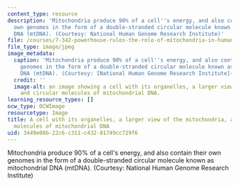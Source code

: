 ```yaml
---
content_type: resource
description: 'Mitochondria produce 90% of a cell''s energy, and also contain their
  own genomes in the form of a double-stranded circular molecule known as mitochondrial
  DNA (mtDNA). (Courtesy: National Human Genome Research Institute)'
file: /courses/7-342-powerhouse-rules-the-role-of-mitochondria-in-human-diseases-spring-2011/3449e08b22c6c311c43281749cc729f6_7-342s11-th.jpg
file_type: image/jpeg
image_metadata:
  caption: 'Mitochondria produce 90% of a cell''s energy, and also contain their own
    genomes in the form of a double-stranded circular molecule known as mitochondrial
    DNA (mtDNA). (Courtesy: [National Human Genome Research Institute](http://www.genome.gov/))'
  credit: ''
  image-alt: an image showing a cell with its organelles, a larger view of the mitochondria,
    and circular molecules of mitochondrial DNA.
learning_resource_types: []
ocw_type: OCWImage
resourcetype: Image
title: A cell with its organelles, a larger view of the mitochondria, and circular
  molecules of mitochondrial DNA
uid: 3449e08b-22c6-c311-c432-81749cc729f6
---
```

Mitochondria produce 90% of a cell's energy, and also contain their own genomes in the form of a double-stranded circular molecule known as mitochondrial DNA (mtDNA). (Courtesy: National Human Genome Research Institute)

